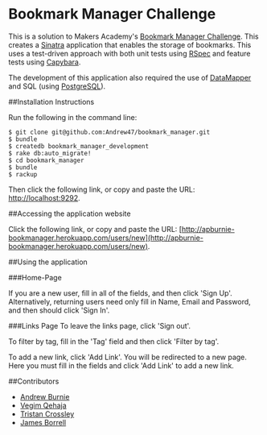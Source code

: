 # Bookmark Manager Challenge

This is a solution to Makers Academy's [Bookmark Manager Challenge](https://github.com/makersacademy/course/blob/master/bookmark_manager/00_challenge_map.md). This creates a [Sinatra](http://www.sinatrarb.com) application that enables the storage of bookmarks. This uses a test-driven approach with both unit tests using [RSpec](http://rspec.info) and feature tests using [Capybara](https://github.com/jnicklas/capybara).

The development of this application also required the use of [DataMapper](http://datamapper.org) and SQL (using [PostgreSQL](http://postgresapp.com)).

##Installation Instructions

Run the following in the command line:

```
$ git clone git@github.com:Andrew47/bookmark_manager.git
$ bundle
$ createdb bookmark_manager_development
$ rake db:auto_migrate!
$ cd bookmark_manager
$ bundle
$ rackup
```

Then click the following link, or copy and paste the URL: [http://localhost:9292](http://localhost:9292).

##Accessing the application website

Click the following link, or copy and paste the URL: [http://apburnie-bookmanager.herokuapp.com/users/new](http://apburnie-bookmanager.herokuapp.com/users/new).

##Using the application

###Home-Page

If you are a new user, fill in all of the fields, and then click 'Sign Up'.
Alternatively, returning users need only fill in Name, Email and Password, and then should
click 'Sign In'.

###Links Page
To leave the links page, click 'Sign out'.

To filter by tag, fill in the 'Tag' field and then click 'Filter by tag'.

To add a new link, click 'Add Link'. You will be redirected to a new page. Here you must fill in
the fields and click 'Add Link' to add a new link.

##Contributors
* [Andrew Burnie](https://github.com/Andrew47)
* [Vegim Qehaja](https://github.com/gimi-q)
* [Tristan Crossley](https://github.com/trcrossley)
* [James Borrell](https://github.com/JBorrell)
